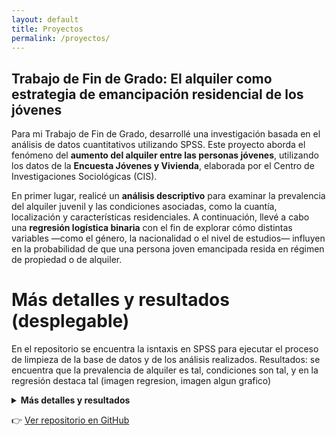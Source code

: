 ```yaml
---
layout: default
title: Proyectos
permalink: /proyectos/
---
```


## Trabajo de Fin de Grado: **El alquiler como estrategia de emancipación residencial de los jóvenes**

Para mi Trabajo de Fin de Grado, desarrollé una investigación basada en el análisis de datos cuantitativos utilizando SPSS. Este proyecto aborda el fenómeno del **aumento del alquiler entre las personas jóvenes**, utilizando los datos de la **Encuesta Jóvenes y Vivienda**, elaborada por el Centro de Investigaciones Sociológicas (CIS).

En primer lugar, realicé un **análisis descriptivo** para examinar la prevalencia del alquiler juvenil y las condiciones asociadas, como la cuantía, localización y características residenciales. A continuación, llevé a cabo una **regresión logística binaria** con el fin de explorar cómo distintas variables —como el género, la nacionalidad o el nivel de estudios— influyen en la probabilidad de que una persona joven emancipada resida en régimen de propiedad o de alquiler.

# Más detalles y resultados (desplegable)
En el repositorio se encuentra la isntaxis en SPSS para ejecutar el proceso de limpieza de la base de datos y de los análisis realizados.
Resultados: se encuentra que la prevalencia de alquiler es tal, condiciones son tal, y en la regresión destaca tal (imagen regresion, imagen algun grafico)

<details>
<summary><strong>Más detalles y resultados</strong></summary>

En el repositorio se encuentra la sintaxis en SPSS para ejecutar el proceso de limpieza de la base de datos y de los análisis realizados.

**Resultados**:  
Se encuentra que la prevalencia de alquiler es alta entre la juventud analizada. Las condiciones de alquiler varían según el contexto residencial (cuantía, localización, etc.).  
En la regresión logística, destacan como variables significativas el **nivel educativo**, el **género** y la **nacionalidad**.

![Gráfico de regresión](ruta/a/imagen_regresion.png)  
![Otro gráfico relevante](ruta/a/otro_grafico.png)

</details>

👉 [Ver repositorio en GitHub](https://github.com/aliciatm/Sintaxis-TFG-alquiler-jovenes)
